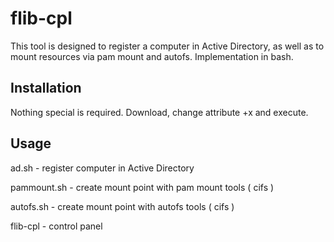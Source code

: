 # flib-cpl

This tool is designed to register a computer in Active Directory, as well as to mount resources via pam mount and autofs. Implementation in bash.

## Installation
Nothing special is required.  Download, change attribute +x and execute.


## Usage
ad.sh - register computer in Active Directory

pammount.sh - create mount point with pam mount tools ( cifs )

autofs.sh - create mount point with autofs tools ( cifs )

flib-cpl - control panel 

